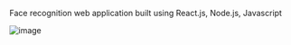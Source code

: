 Face recognition web application built using React.js, Node.js, Javascript

![image](https://user-images.githubusercontent.com/34847723/138610825-61679f83-91b2-4e3b-80f8-794707bc2bfd.png)
